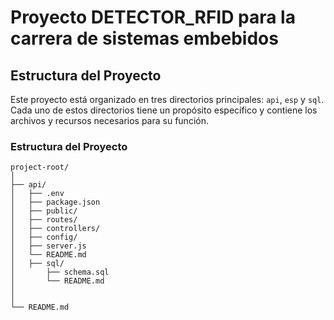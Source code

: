 # Proyecto DETECTOR_RFID para la carrera de sistemas embebidos

## Estructura del Proyecto

Este proyecto está organizado en tres directorios principales: `api`, `esp` y `sql`. Cada uno de estos directorios tiene un propósito específico y contiene los archivos y recursos necesarios para su función.

### Estructura del Proyecto

```plaintext
project-root/
│
├── api/
│   ├── .env
│   ├── package.json
│   ├── public/
│   ├── routes/
│   ├── controllers/
│   ├── config/
│   ├── server.js
│   └── README.md
│   ├── sql/
│       ├── schema.sql
│       └── README.md
│
│
└── README.md
